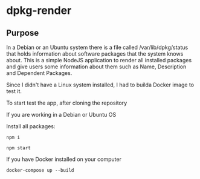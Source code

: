# dpkg-render

## Purpose

In a Debian or an Ubuntu system there is a file called /var/lib/dpkg/status that holds information about software packages that the system knows about. This is a simple NodeJS application to render all installed packages and give users some information about them such as Name, Description and Dependent Packages.

Since I didn't have a Linux system installed, I had to builda Docker image to test it.

To start test the app, after cloning the repository

If you are working in a Debian or Ubuntu OS

Install all packages:

```
npm i
```

```
npm start
```

If you have Docker installed on your computer

```
docker-compose up --build
```
